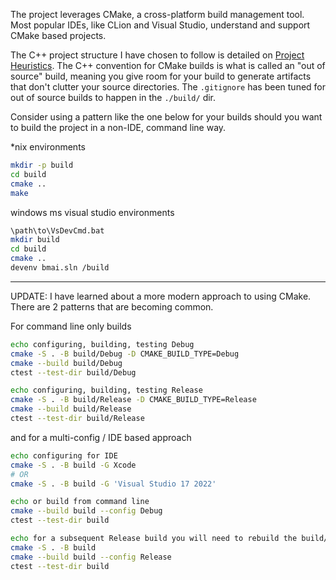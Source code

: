 The project leverages CMake, a cross-platform build management tool.
Most popular IDEs, like CLion and Visual Studio, understand and support CMake based projects. 

The C++ project structure I have chosen to follow is detailed on [Project Heuristics](https://medium.com/heuristics/c-application-development-part-1-project-structure-454b00f9eddc).
The C++ convention for CMake builds is what is called an "out of source" build, meaning you give room for your build to generate artifacts that don't clutter your source directories. 
The `.gitignore` has been tuned for out of source builds to happen in the `./build/` dir. 

Consider using a pattern like the one below for your builds should you want to build the project in a non-IDE, command line way.

*nix environments
```sh
mkdir -p build
cd build
cmake ..
make
```

windows ms visual studio environments
```sh
\path\to\VsDevCmd.bat
mkdir build
cd build
cmake ..
devenv bmai.sln /build
```


------

UPDATE: I have learned about a more modern approach to using CMake. There are 2 patterns that are becoming common. 

For command line only builds
```sh
echo configuring, building, testing Debug
cmake -S . -B build/Debug -D CMAKE_BUILD_TYPE=Debug
cmake --build build/Debug
ctest --test-dir build/Debug

echo configuring, building, testing Release
cmake -S . -B build/Release -D CMAKE_BUILD_TYPE=Release
cmake --build build/Release
ctest --test-dir build/Release
```

and for a multi-config / IDE based approach
```sh
echo configuring for IDE
cmake -S . -B build -G Xcode
# OR
cmake -S . -B build -G 'Visual Studio 17 2022'

echo or build from command line
cmake --build build --config Debug
ctest --test-dir build

echo for a subsequent Release build you will need to rebuild the build/ dir
cmake -S . -B build
cmake --build build --config Release
ctest --test-dir build
```
